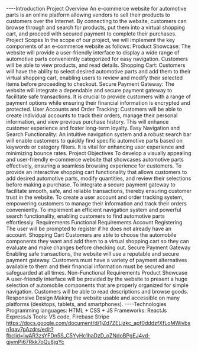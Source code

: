----Introduction
Project Overview
An e-commerce website for automotive parts is an online platform allowing vendors to sell their products to customers over the Internet. By connecting to the website, customers can browse through and search for products, put them into a virtual shopping cart, and proceed with secured payment to complete their purchases.
Project Scopes
In the scope of our project, we will implement the key components of an e-commerce website as follows:
Product Showcase: The website will provide a user-friendly interface to display a wide range of automotive parts conveniently categorized for easy navigation. Customers will be able to view products, and read details.
Shopping Cart: Customers will have the ability to select desired automotive parts and add them to their virtual shopping cart, enabling users to review and modify their selected items before proceeding to checkout.
Secure Payment Gateway: The website will integrate a dependable and secure payment gateway to facilitate safe transactions. It is crucial to provide customers with a range of payment options while ensuring their financial information is encrypted and protected.
User Accounts and Order Tracking: Customers will be able to create individual accounts to track their orders, manage their personal information, and view previous purchase history. This will enhance customer experience and foster long-term loyalty.
Easy Navigation and Search Functionality: An intuitive navigation system and a robust search bar will enable customers to quickly find specific automotive parts based on keywords or category filters. It is vital for enhancing user experience and minimizing bounce rates.
Project Objectives
To develop a visually appealing and user-friendly e-commerce website that showcases automotive parts effectively, ensuring a seamless browsing experience for customers.
To provide an interactive shopping cart functionality that allows customers to add desired automotive parts, modify quantities, and review their selections before making a purchase.
To integrate a secure payment gateway to facilitate smooth, safe, and reliable transactions, thereby ensuring customer trust in the website.
To create a user account and order tracking system, empowering customers to manage their information and track their orders conveniently.
To implement an efficient navigation system and powerful search functionality, enabling customers to find automotive parts effortlessly.
Requirements
Functional Requirements
Account Registering
The user will be prompted to register if he does not already have an account.
Shopping Cart
Customers are able to choose the automobile components they want and add them to a virtual shopping cart so they can evaluate and make changes before checking out.
Secure Payment Gateway
Enabling safe transactions, the website will use a reputable and secure payment gateway. Customers must have a variety of payment alternatives available to them and their financial information must be secured and safeguarded at all times.
Non-Functional Requirements
Product Showcase
A user-friendly interface will be provided by the website to present a huge selection of automobile components that are properly organized for simple navigation. Customers will be able to read descriptions and browse goods.
Responsive Design
Making the website usable and accessible on many platforms (desktops, tablets, and smartphones).
----Technologies
Programming languages: HTML + CSS + JS
Frameworks: ReactJs  ExpressJs
Tools: VS code, Firebase Stripe
https://docs.google.com/document/d/1jZd7ZELjzkc_apf0dddzfXfLoMWivbsn1qav7pAzdrs/edit?fbclid=IwAR3zsYFDn5S_C5YyHc1haDzD_oZNdoBPgEJ4vd-gjymPi67Rkk7oQu8jgYc
